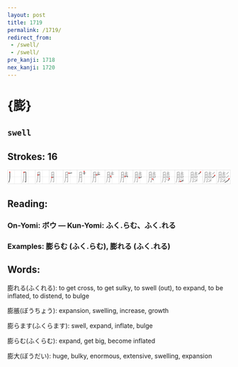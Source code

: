 ```yaml
---
layout: post
title: 1719
permalink: /1719/
redirect_from:
 - /swell/
 - /swell/
pre_kanji: 1718
nex_kanji: 1720
---
```


# {膨}

## `swell`

## Strokes: 16

<div class="stroke"><img src="../images/E886A8.png" /></div>

## Reading:

### On-Yomi: ボウ &mdash; Kun-Yomi: ふく.らむ、ふく.れる

### Examples: 膨らむ (ふく.らむ), 膨れる (ふく.れる)

## Words:

膨れる(ふくれる): to get cross, to get sulky, to swell (out), to expand, to be inflated, to distend, to bulge

膨脹(ぼうちょう): expansion, swelling, increase, growth

膨らます(ふくらます): swell, expand, inflate, bulge

膨らむ(ふくらむ): expand, get big, become inflated

膨大(ぼうだい): huge, bulky, enormous, extensive, swelling, expansion
